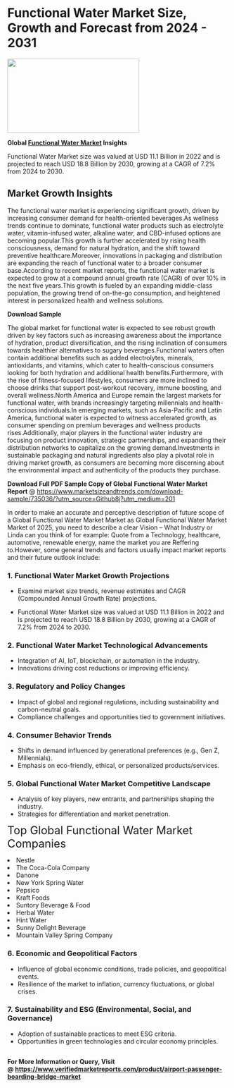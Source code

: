 <H1>Functional Water Market Size, Growth and Forecast from 2024 - 2031</H1><img class="aligncenter size-medium wp-image-584254" src="https://thirdeyenews.in/wp-content/uploads/2024/09/Global-Market-Research-300x168.jpeg" alt="" width="300" height="168" /><p><strong>Global&nbsp;<a href="https://www.marketsizeandtrends.com/download-sample/735036/?utm_source=Github8j?utm_medium=201">Functional Water Market</a> Insights</strong></p><p>Functional Water Market size was valued at USD 11.1 Billion in 2022 and is projected to reach USD 18.8 Billion by 2030, growing at a CAGR of 7.2% from 2024 to 2030.</p><p><h2>Market Growth Insights</h2> <p>The functional water market is experiencing significant growth, driven by increasing consumer demand for health-oriented beverages.As wellness trends continue to dominate, functional water products such as electrolyte water, vitamin-infused water, alkaline water, and CBD-infused options are becoming popular.This growth is further accelerated by rising health consciousness, demand for natural hydration, and the shift toward preventive healthcare.Moreover, innovations in packaging and distribution are expanding the reach of functional water to a broader consumer base.According to recent market reports, the functional water market is expected to grow at a compound annual growth rate (CAGR) of over 10% in the next five years.This growth is fueled by an expanding middle-class population, the growing trend of on-the-go consumption, and heightened interest in personalized health and wellness solutions.</p> <p><strong>Download Sample</strong></p> <p>The global market for functional water is expected to see robust growth driven by key factors such as increasing awareness about the importance of hydration, product diversification, and the rising inclination of consumers towards healthier alternatives to sugary beverages.Functional waters often contain additional benefits such as added electrolytes, minerals, antioxidants, and vitamins, which cater to health-conscious consumers looking for both hydration and additional health benefits.Furthermore, with the rise of fitness-focused lifestyles, consumers are more inclined to choose drinks that support post-workout recovery, immune boosting, and overall wellness.North America and Europe remain the largest markets for functional water, with brands increasingly targeting millennials and health-conscious individuals.In emerging markets, such as Asia-Pacific and Latin America, functional water is expected to witness accelerated growth, as consumer spending on premium beverages and wellness products rises.Additionally, major players in the functional water industry are focusing on product innovation, strategic partnerships, and expanding their distribution networks to capitalize on the growing demand.Investments in sustainable packaging and natural ingredients also play a pivotal role in driving market growth, as consumers are becoming more discerning about the environmental impact and authenticity of the products they purchase.</p> <p><span class=""><strong>Download Full PDF Sample Copy of Global Functional Water Market Report</strong> @ <a href="https://www.marketsizeandtrends.com/download-sample/735036/?utm_source=Github8j?utm_medium=201" target="_blank">https://www.marketsizeandtrends.com/download-sample/735036/?utm_source=Github8j?utm_medium=201</a></span></p><p>In order to make an accurate and perceptive description of future scope of a Global&nbsp;Functional Water Market Market as Global&nbsp;Functional Water Market Market of 2025, you need to describe a clear Vision &ndash; What Industry or Linda can you think of for example: Quote from a Technology, healthcare, automotive, renewable energy, name the market you are Reffering to.However, some general trends and factors usually impact market reports and their future outlook include:</p><h3>1.&nbsp;<strong>Functional Water Market Growth Projections</strong></h3><ul><li>Examine market size trends, revenue estimates and CAGR (Compounded Annual Growth Rate) projections.</li><li><p>Functional Water Market size was valued at USD 11.1 Billion in 2022 and is projected to reach USD 18.8 Billion by 2030, growing at a CAGR of 7.2% from 2024 to 2030.</p></li></ul><h3>2.&nbsp;<strong>Functional Water Market Technological Advancements</strong></h3><ul><li>Integration of AI, IoT, blockchain, or automation in the industry.</li><li>Innovations driving cost reductions or improving efficiency.</li></ul><h3>3.&nbsp;<strong>Regulatory and Policy Changes</strong></h3><ul><li>Impact of global and regional regulations, including sustainability and carbon-neutral goals.</li><li>Compliance challenges and opportunities tied to government initiatives.</li></ul><h3>4.&nbsp;<strong>Consumer Behavior Trends</strong></h3><ul><li>Shifts in demand influenced by generational preferences (e.g., Gen Z, Millennials).</li><li>Emphasis on eco-friendly, ethical, or personalized products/services.</li></ul><h3>5.&nbsp;<strong>Global Functional Water Market Competitive Landscape</strong></h3><ul><li>Analysis of key players, new entrants, and partnerships shaping the industry.</li><li>Strategies for differentiation and market penetration.</li></ul><p data-pm-slice="1 1 []"><span style="color: inherit; font-family: inherit; font-size: 25px;">Top Global Functional Water Market Companies</span></p><div class="" data-test-id=""><p><li>Nestle</li><li> The Coca-Cola Company</li><li> Danone</li><li> New York Spring Water</li><li> Pepsico</li><li> Kraft Foods</li><li> Suntory Beverage & Food</li><li> Herbal Water</li><li> Hint Water</li><li> Sunny Delight Beverage</li><li> Mountain Valley Spring Company</li></p></div><h3>6.&nbsp;<strong>Economic and Geopolitical Factors</strong></h3><ul><li>Influence of global economic conditions, trade policies, and geopolitical events.</li><li>Resilience of the market to inflation, currency fluctuations, or global crises.</li></ul><h3>7.&nbsp;<strong>Sustainability and ESG (Environmental, Social, and Governance)</strong></h3><ul><li>Adoption of sustainable practices to meet ESG criteria.</li><li>Opportunities in green technologies and circular economy principles.</li></ul><h2><strong style="font-size: 14px;">For More Information or Query, Visit @&nbsp;</strong><a style="background-color: #ffffff; font-size: 14px;" href="https://www.marketsizeandtrends.com/report/functional-water-market/" target="_blank">https://www.verifiedmarketreports.com/product/airport-passenger-boarding-bridge-market</a></h2>